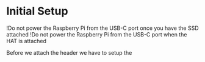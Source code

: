 # Initial Setup

!Do not power the Raspberry Pi from the USB-C port once you have the SSD attached
!Do not power the Raspberry Pi from the USB-C port when the HAT is attached

Before we attach the header we have to setup the 